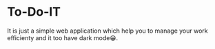 # To-Do-IT
It is just a simple web application which help you to manage your work efficienty and it too have dark mode😁.
